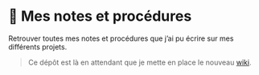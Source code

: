 # 📄 Mes notes et procédures
Retrouver toutes mes notes et procédures que j’ai pu écrire sur mes différents projets.

> Ce dépôt est là en attendant que je mette en place le nouveau [wiki](https://wiki.loutik.fr).
